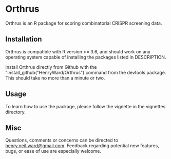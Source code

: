 # Orthrus

Orthrus is an R package for scoring combinatorial CRISPR screening data.

## Installation

Orthrus is compatible with R version >= 3.6, and should work on any operating system capable of installing the packages listed in DESCRIPTION.

Install Orthrus directly from Github with the "install_github("HenryWard/Orthrus") command from the devtools package. This should take no more than a minute or two.

## Usage

To learn how to use the package, please follow the vignette in the vignettes directory.

## Misc

Questions, comments or concerns can be directed to henry.neil.ward@gmail.com. Feedback regarding potential new features, bugs, or ease of use are especially welcome. 
